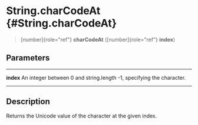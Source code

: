 String.charCodeAt {#String.charCodeAt}
=================

> [number]{role="ref"} **charCodeAt** ([number]{role="ref"} **index**)

Parameters
----------

  ----------- ------------------------------------------------------------
  **index**   An integer between 0 and string.length -1, specifying the
              character.
  ----------- ------------------------------------------------------------

Description
-----------

Returns the Unicode value of the character at the given index.
